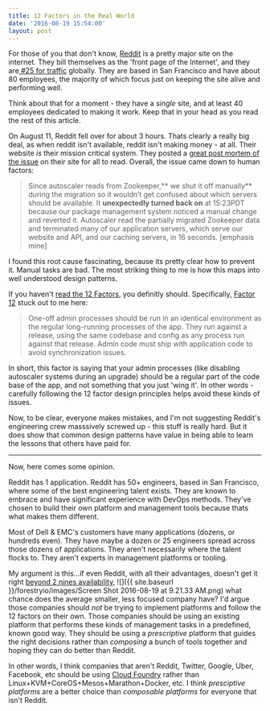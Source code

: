 ```yaml
---
title: 12 Factors in the Real World
date: '2016-08-19 15:54:00'
layout: post
---
```

For those of you that don't know, [Reddit](https://www.reddit.com/) is a pretty major site on the internet.  They bill themselves as the 'front page of the Internet', and they are[ #25 for traffic](http://www.alexa.com/siteinfo/reddit.com) globally.  They are based in San Francisco and have about 80 employees, the majority of which focus just on keeping the site alive and performing well.

Think about that for a moment - they have a *single* site, and at least 40 employees dedicated to making it work.  Keep that in your head as you read the rest of this article.

On August 11, Reddit fell over for about 3 hours.  Thats clearly a really big deal, as when reddit isn't available, reddit isn't making money - at all.  Their website *is* their mission critical system.  They posted a [great post mortem of the issue](https://www.reddit.com/r/announcements/comments/4y0m56/why_reddit_was_down_on_aug_11/) on their site for all to read.  Overall, the issue came down to human factors:

> Since autoscaler reads from Zookeeper,** we shut it off manually** during the migration so it wouldn’t get confused about which servers should be available. It **unexpectedly turned back on** at 15:23PDT because our package management system noticed a manual change and reverted it. Autoscaler read the partially migrated Zookeeper data and terminated many of our application servers, which serve our website and API, and our caching servers, in 16 seconds. [emphasis mine]

I found this root cause fascinating, because its pretty clear how to prevent it.  Manual tasks are bad.  The most striking thing to me is how this maps into well understood design patterns.

If you haven't [read the 12 Factors](https://12factor.net/), you definitly should.  Specifically, [Factor 12](https://12factor.net/admin-processes) stuck out to me here: 

> One-off admin processes should be run in an identical environment as the regular long-running processes of the app. They run against a release, using the same codebase and config as any process run against that release. Admin code must ship with application code to avoid synchronization issues.

In short, this factor is saying that your admin processes (like disabling autoscaler systems during an upgrade) should be a regular part of the code base of the app, and not something that you just 'wing it'.  In other words - carefully following the 12 factor design principles helps avoid these kinds of issues.

Now, to be clear, everyone makes mistakes, and I'm not suggesting Reddit's engineering crew masssively screwed up - this stuff is really hard.  But it does show that common design patterns have value in being able to learn the lessons that others have paid for.

---

Now, here comes some opinion.

Reddit has 1 application.  Reddit has 50+ engineers, based in San Francisco, where some of the best engineering talent exists.  They are known to embrace and have significant experience with DevOps methods.  They've chosen to build their own platform and management tools because thats what makes them different.

Most of Dell & EMC's customers have many applications (dozens, or hundreds even).  They have maybe a dozen or 25 engineers spread across those dozens of applications.  They aren't necessarily where the talent flocks to.  They aren't experts in management platforms or tooling.

My argument is this...if even Reddit, with all their advantages, doesn't get it right [beyond 2 nines availability](https://uptime.com/reddit.com),
![]({{ site.baseurl }}/forestryio/images/Screen Shot 2016-08-19 at 9.21.33 AM.png)
what chance does the average smaller, less focused company have?  I'd argue those companies should *not* be trying to implement platforms and follow the 12 factors on their own.  Those companies should be using an existing platform that performs these kinds of management tasks in a predefined, known good way.  They should be using a *prescriptive* platform that guides the right decisions rather than *composing* a bunch of tools together and hoping they can do better than Reddit.

In other words, I think companies that aren't Reddit, Twitter, Google, Uber, Facebook, etc should be using [Cloud Foundry](https://www.cloudfoundry.org/) rather than Linux+KVM+CoreOS+Mesos+Marathon+Docker, etc.   I think *presciptive platforms* are a better choice than *composable platforms* for everyone that isn't Reddit.

